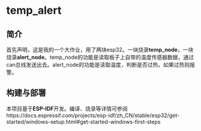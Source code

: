 # temp_alert
## 简介
首先声明，这是我的一个大作业，用了两块esp32。一块烧录**temp_node**，一块烧录**alert_node**。temp_node的功能是读取板子上自带的温度传感器数据，通过can总线发送出去。alert_node的功能是读取温度，判断是否过热。如果过热则报警。
## 构建与部署
本项目基于**ESP-IDF**开发。编译、烧录等详情可参阅https://docs.espressif.com/projects/esp-idf/zh_CN/stable/esp32/get-started/windows-setup.html#get-started-windows-first-steps
